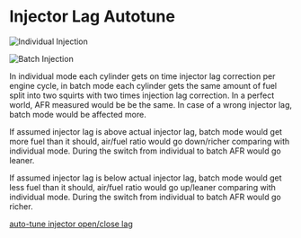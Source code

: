 # Injector Lag Autotune

![Individual Injection](Images/Injection_individual.png)

![Batch Injection](Images/Injection_batch.png)

In individual mode each cylinder gets on time injector lag correction per engine cycle, in batch mode each cylinder gets the same amount of fuel split into two squirts with two times injection lag correction. In a perfect world, AFR measured would be be the same. In case of a wrong injector lag, batch mode would be affected more.

If assumed injector lag is above actual injector lag, batch mode would get more fuel than it should, air/fuel ratio would go down/richer comparing with individual mode. During the switch from individual to batch AFR would go leaner.

If assumed injector lag is below actual injector lag, batch mode would get less fuel than it should, air/fuel ratio would go up/leaner comparing with individual mode. During the switch from individual to batch AFR would go richer.

[auto-tune injector open/close lag](https://github.com/rusefi/rusefi/issues/492)
